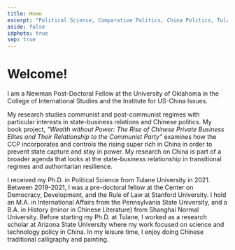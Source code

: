 ```yaml
---
title: Home
excerpt: "Political Science, Comparative Politics, China Politics, Tulane, PhD"
aside: false
idphoto: true
sep: true
---
```



# Welcome!

I am a Newman Post-Doctoral Fellow at the University of Oklahoma in the College of International Studies and the Institute for US-China Issues.

My research studies communist and post-communist regimes with particular interests in state-business relations and Chinese politics. My book project, *"Wealth without Power: The Rise of Chinese Private Business Elites and Their Relationship to the Communist Party”* examines how the CCP incorporates and controls the rising super rich in China in order to prevent state capture and stay in power. My research on China is part of a broader agenda that looks at the state-business relationship in transitional regimes and authoritarian resilience.

I received my Ph.D. in Political Science from Tulane University in 2021. Between 2019-2021, I was a pre-doctoral fellow at the Center on Democracy, Development, and the Rule of Law at Stanford University. I hold an M.A. in International Affairs from the Pennsylvania State University, and a B.A. in History (minor in Chinese Literature) from Shanghai Normal University. Before starting my Ph.D. at Tulane, I worked as a research scholar at Arizona State University where my work focused on science and technology policy in China. In my leisure time, I enjoy doing Chinese traditional calligraphy and painting.

